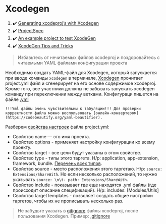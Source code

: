 # Xcodegen

1. :heavy_check_mark: [Generating xcodeproj’s with Xcodegen](https://betterprogramming.pub/generating-xcodeprojs-with-xcodegen-7d291cfc2f46)
2. :heavy_check_mark: [ProjectSpec](https://github.com/yonaskolb/XcodeGen/blob/master/Docs/ProjectSpec.md#options)
3. :heavy_check_mark: [An example project to test XcodeGen](https://github.com/fbernutz/XcodeGenExample)
4. :heavy_check_mark: [XcodeGen Tips and Tricks](https://medium.com/udemy-engineering/xcodegen-tips-and-tricks-3ad10728d8d0)

>  Избавьтесь от нечитаемых файлов xcodeproj и поздоровайтесь с читаемыми YAML файлами конфигурации проекта

 Необходимо создать YAML-файл для Xcodegen, который запускается при вводе команды `xcodegen` в терминале, [Xcodegen](https://github.com/yonaskolb/XcodeGen) прочитает project.yml файл и сгенерирует на его основе содержимое xcodeproj. Кроме того, все участники должны не забывать запускать xcodegen команду при переключении между ветками. Конфигураци пишется на файле [.yml]()

```
!!!Yml файлы очень чувствительны к табуляции!!! Для проверки корректности файла можно воспользовать [онлайн-конвертером](https://codebeautify.org/yaml-beautifier).
```

Разберем [свойства настроек](https://github.com/yonaskolb/XcodeGen/blob/master/Docs/ProjectSpec.md#options) файла project.yml: 
* Свойство name — это имя проекта. 
* Свойство options - применяет настройку конфигурации ко всему проекту. 
* Свойство target - все цели будут указаны в этом свойстве.
* Свойство type - типы этого таргета. Н/р: application, app-extension, framework, bundle. [Перечень всех типов](https://github.com/yonaskolb/XcodeGen/blob/master/Docs/ProjectSpec.md#:~:text=This%20will%20provide%20default).
* Свойство source - место расположения этого таргетаю. Н/р: `source: Extensions/ShareWith`. Но если несколько расположений, то нужно указывать `source: \n\t- path: Extensions/ShareWith`.
* Свойство include - показывает где еще находятся .yml файлы (где происходит описание спецификаций). Н/р: includes: [Modules/Utils]
* Свойство targetTemplates - позволяет создать общие настройки таргетов, чтобы их не прописывать несколько раз.

> Не забудьте указать в [gitignore](https://www.atlassian.com/git/tutorials/saving-changes/gitignore) файлы xcodeproj, после пользования Xcodegen. Пример: [.gitignore](/Common/Git/.gitignore)
